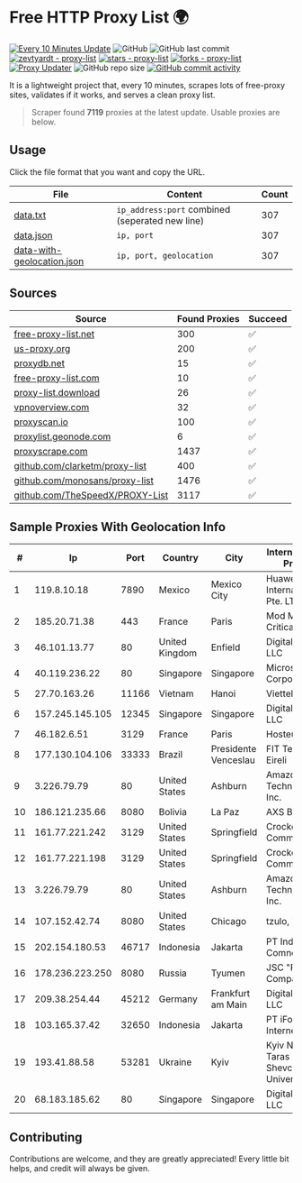 
# Free HTTP Proxy List 🌍

[![Every 10 Minutes Update](https://github.com/mertguvencli/http-proxy-list/actions/workflows/main.yml/badge.svg?branch=main)](https://github.com/mertguvencli/http-proxy-list/actions/workflows/main.yml)
![GitHub](https://img.shields.io/github/license/mertguvencli/http-proxy-list)
![GitHub last commit](https://img.shields.io/github/last-commit/mertguvencli/http-proxy-list)
[![zevtyardt - proxy-list](https://img.shields.io/static/v1?label=zevtyardt&message=proxy-list&color=blue&logo=github)](https://github.com/zevtyardt/proxy-list "Go to GitHub repo")
[![stars - proxy-list](https://img.shields.io/github/stars/zevtyardt/proxy-list?style=social)](https://github.com/zevtyardt/proxy-list)
[![forks - proxy-list](https://img.shields.io/github/forks/zevtyardt/proxy-list?style=social)](https://github.com/zevtyardt/proxy-list)
[![Proxy Updater](https://github.com/zevtyardt/proxy-list/workflows/Proxy%20Updater/badge.svg)](https://github.com/zevtyardt/proxy-list/actions?query=workflow:"Proxy+Updater")
![GitHub repo size](https://img.shields.io/github/repo-size/zevtyardt/proxy-list)
[![GitHub commit activity](https://img.shields.io/github/commit-activity/m/zevtyardt/proxy-list?logo=commits)](https://github.com/zevtyardt/proxy-list/commits/main)

It is a lightweight project that, every 10 minutes, scrapes lots of free-proxy sites, validates if it works, and serves a clean proxy list.

> Scraper found **7119** proxies at the latest update. Usable proxies are below.

## Usage

Click the file format that you want and copy the URL.

|File|Content|Count|
|----|-------|-----|
|[data.txt](https://raw.githubusercontent.com/mertguvencli/http-proxy-list/main/proxy-list/data.txt)|`ip_address:port` combined (seperated new line)|307|
|[data.json](https://raw.githubusercontent.com/mertguvencli/http-proxy-list/main/proxy-list/data.json)|`ip, port`|307|
|[data-with-geolocation.json](https://raw.githubusercontent.com/mertguvencli/http-proxy-list/main/proxy-list/data-with-geolocation.json)|`ip, port, geolocation`|307|

## Sources

|Source|Found Proxies|Succeed|
|------|-------------|-------|
|[free-proxy-list.net](https://free-proxy-list.net)|300|✅|
|[us-proxy.org](https://www.us-proxy.org)|200|✅|
|[proxydb.net](http://proxydb.net)|15|✅|
|[free-proxy-list.com](https://free-proxy-list.com/?page=&port=&type%5B%5D=http&type%5B%5D=https&up_time=0&search=Search)|10|✅|
|[proxy-list.download](https://www.proxy-list.download/HTTP)|26|✅|
|[vpnoverview.com](https://vpnoverview.com/privacy/anonymous-browsing/free-proxy-servers)|32|✅|
|[proxyscan.io](https://www.proxyscan.io)|100|✅|
|[proxylist.geonode.com](https://proxylist.geonode.com/api/proxy-list?limit=300&page=1&sort_by=lastChecked&sort_type=desc&protocols=http,https)|6|✅|
|[proxyscrape.com](https://api.proxyscrape.com/v2/?request=displayproxies&protocol=http&timeout=10000&country=all&ssl=all&anonymity=all)|1437|✅|
|[github.com/clarketm/proxy-list](https://raw.githubusercontent.com/clarketm/proxy-list/master/proxy-list-raw.txt)|400|✅|
|[github.com/monosans/proxy-list](https://raw.githubusercontent.com/monosans/proxy-list/main/proxies/http.txt)|1476|✅|
|[github.com/TheSpeedX/PROXY-List](https://raw.githubusercontent.com/TheSpeedX/PROXY-List/master/http.txt)|3117|✅|


## Sample Proxies With Geolocation Info

|#|Ip|Port|Country|City|Internet Service Provider|
|-|--|----|-------|----|-------------------------|
|1|119.8.10.18|7890|Mexico|Mexico City|Huawei International Pte. LTD|
|2|185.20.71.38|443|France|Paris|Mod Mission Critical LLC|
|3|46.101.13.77|80|United Kingdom|Enfield|DigitalOcean, LLC|
|4|40.119.236.22|80|Singapore|Singapore|Microsoft Corporation|
|5|27.70.163.26|11166|Vietnam|Hanoi|Viettel Group|
|6|157.245.145.105|12345|Singapore|Singapore|DigitalOcean, LLC|
|7|46.182.6.51|3129|France|Paris|Hosteur SAS|
|8|177.130.104.106|33333|Brazil|Presidente Venceslau|FIT Telecom Eireli|
|9|3.226.79.79|80|United States|Ashburn|Amazon Technologies Inc.|
|10|186.121.235.66|8080|Bolivia|La Paz|AXS Bolivia S. A.|
|11|161.77.221.242|3129|United States|Springfield|Crocker Communications|
|12|161.77.221.198|3129|United States|Springfield|Crocker Communications|
|13|3.226.79.79|80|United States|Ashburn|Amazon Technologies Inc.|
|14|107.152.42.74|8080|United States|Chicago|tzulo, inc.|
|15|202.154.180.53|46717|Indonesia|Jakarta|PT Indonesia Comnets Plus|
|16|178.236.223.250|8080|Russia|Tyumen|JSC "Russian Company" LIR|
|17|209.38.254.44|45212|Germany|Frankfurt am Main|DigitalOcean, LLC|
|18|103.165.37.42|32650|Indonesia|Jakarta|PT iForte Global Internet|
|19|193.41.88.58|53281|Ukraine|Kyiv|Kyiv National Taras Shevchenko University|
|20|68.183.185.62|80|Singapore|Singapore|DigitalOcean, LLC|



## Contributing

Contributions are welcome, and they are greatly appreciated! Every
little bit helps, and credit will always be given.

